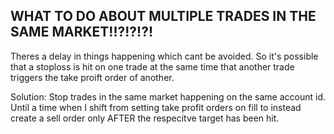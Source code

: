 ## WHAT TO DO ABOUT MULTIPLE TRADES IN THE SAME MARKET!!?!?!?!
Theres a delay in things happening which cant be avoided. So it's possible that a stoploss is hit on one trade at the same time that another trade triggers the take proift order of another.

Solution:
Stop trades in the same market happening on the same account id. Until a time when I shift from setting take profit orders on fill to instead create a sell order only AFTER the respecitve target has been hit.